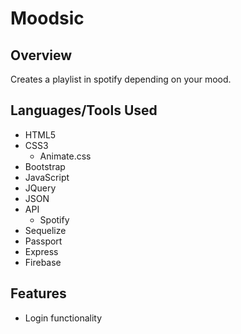 # Moodsic

## Overview
Creates a playlist in spotify depending on your mood. 

## Languages/Tools Used
- HTML5
- CSS3
  - Animate.css
- Bootstrap
- JavaScript
- JQuery
- JSON
- API
  - Spotify
- Sequelize 
- Passport
- Express
- Firebase

## Features
- Login functionality

